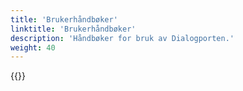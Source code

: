 ```yaml
---
title: 'Brukerhåndbøker'
linktitle: 'Brukerhåndbøker'
description: 'Håndbøker for bruk av Dialogporten.'
weight: 40
---
```


{{<children />}}